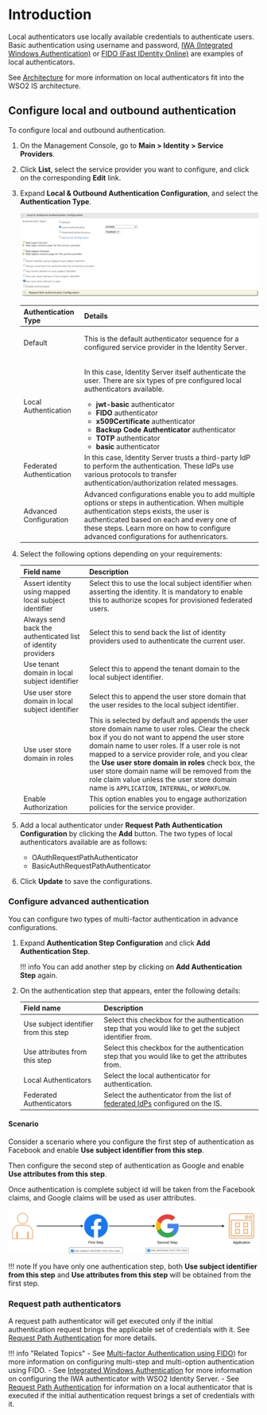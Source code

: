 # Introduction

Local authenticators use locally available credentials to authenticate users. Basic authentication using username and password, [IWA (Integrated Windows Authentication)](../../references/concepts/integrated-windows-authentication-overview.md) or [FIDO (Fast IDentity Online)](../mfa/2fa-fido.md) are examples of local authenticators.

See [Architecture](../../references/architecture/architecture.md) for more information on local authenticators fit into the WSO2 IS architecture.

## Configure local and outbound authentication

To configure local and outbound authentication.

1. On the Management Console, go to **Main > Identity > Service Providers**.
2. Click **List**, select the service provider you want to configure, and click on the corresponding **Edit** link.
3. Expand **Local & Outbound Authentication Configuration**, and select the **Authentication Type**.

    ![local-outbound-config](../../assets/img/guides/local-outbound-config-sp.png)

    <table>
    <thead>
    <tr class="header">
    <th>Authentication Type</th>
    <th>Details</th>
    </tr>
    </thead>
    <tbody>
    <tr class="odd">
    <td>Default</td>
    <td><div class="content-wrapper">
    <p>This is the default authenticator sequence for a configured service provider in the Identity Server.</p>
    </div></td>
    </tr>
    <tr class="even">
    <td>Local Authentication</td>
    <td><p>In this case, Identity Server itself authenticate the user. There are six types of pre configured local authenticators available.</p>
    <ul>
    <li><strong>jwt-basic</strong> authenticator</li>
    <li><strong>FIDO</strong> authenticator</li>
    <li><strong>x509Certificate</strong> authenticator</li>
    <li><strong>Backup Code Authenticator</strong> authenticator</li>
    <li><strong>TOTP</strong> authenticator</li>
    <li><strong>basic</strong> authenticator</li>
    </ul></td>
    </tr>
    <tr class="odd">
    <td>Federated Authentication</td>
    <td>In this case, Identity Server trusts a third-party IdP to perform the authentication. These IdPs use various protocols to transfer authentication/authorization related messages.
    </tr>
    <tr class="even">
    <td>Advanced Configuration</td>
    <td>Advanced configurations enable you to add multiple options or steps in authentication. When multiple authentication steps exists, the user is authenticated based on each and every one of these steps. Learn more on how to configure advanced configurations for authenricators.</td>
    </tr>
    </tbody>
    </table>

4. Select the following options depending on your requirements: 

    | Field name    | Description   |
    |---------------|---------------|
    | Assert identity using mapped local subject identifier | Select this to use the local subject identifier when asserting the identity. It is mandatory to enable this to authorize scopes for provisioned federated users.  |
    | Always send back the authenticated list of identity providers | Select this to send back the list of identity providers used to authenticate the current user.   |
    | Use tenant domain in local subject identifier | Select this to append the tenant domain to the local subject identifier.  |
    | Use user store domain in local subject identifier | Select this to append the user store domain that the user resides to the local subject identifier.    |
    | Use user store domain in roles    | This is selected by default and appends the user store domain name to user roles. Clear the check box if you do not want to append the user store domain name to user roles. If a user role is not mapped to a service provider role, and you clear the **Use user store domain in roles** check box, the user store domain name will be removed from the role claim value unless the user store domain name is `APPLICATION`, `INTERNAL`, or `WORKFLOW`. |
    | Enable Authorization  | This option enables you to engage authorization policies for the service provider. |

5. Add a local authenticator under **Request Path Authentication Configuration** by clicking the **Add** button. The two types of local authenticators available are as follows:
    - OAuthRequestPathAuthenticator
    - BasicAuthRequestPathAuthenticator

6. Click **Update** to save the configurations.

### Configure advanced authentication
You can configure two types of multi-factor authentication in advance configurations.

1. Expand **Authentication Step Configuration** and click **Add Authentication Step**.

    !!! info
        You can add another step by clicking on **Add Authentication Step** again.

2. On the authentication step that appears, enter the following details:

    | Field name    | Description   |
    |---------------|---------------|
    | Use subject identifier from this step | Select this checkbox for the authentication step that you would like to get the subject identifier from. |
    | Use attributes from this step | Select this checkbox for the authentication step that you would like to get the attributes from.  |
    | Local Authenticators  | Select the local authenticator for authentication.  |
    | Federated Authenticators  | Select the authenticator from the list of [federated IdPs](../identity-federation/federated-authenticator.md) configured on the IS. |

#### Scenario

Consider a scenario where you configure the first step of authentication as Facebook and enable **Use subject identifier from this step**.

Then configure the second step of authentication as Google and enable **Use attributes from this step**.

Once authentication is complete subject id will be taken from the Facebook claims, and Google claims will be used as user attributes.

![mfa-with-options-configured](../../assets/img/guides/mfa-with-options.png)

!!! note
    If you have only one authentication step, both **Use subject identifier from this step** and **Use attributes from this step** will be obtained from the first step.


### Request path authenticators

A request path authenticator will get executed only if the initial
authentication request brings the applicable set of credentials with it.
See [Request Path Authentication](../request-path-auth/request-paths-overview.md) for more details.

!!! info "Related Topics"
    -   See [Multi-factor Authentication using FIDO](../mfa/2fa-fido.md)) for more information on configuring multi-step and multi-option authentication using FIDO.
    -   See [Integrated Windows Authentication](../../references/concepts/integrated-windows-authentication-overview.md) for more information on configuring the IWA authenticator with WSO2 Identity Server.
    -   See [Request Path Authentication](../request-path-auth/request-paths-overview.md) for information on a local authenticator that is executed if the initial authentication request brings a set of credentials with it.
<!--    -   See [Try Request Path Authentication](../guides/request-path-auth/) or more information on how the request path authenticator works using the WSO2 playground sample . -->